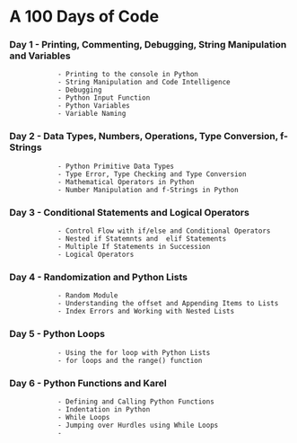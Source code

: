 # A 100 Days of Code
### Day 1   - Printing, Commenting, Debugging, String Manipulation and Variables
                - Printing to the console in Python
                - String Manipulation and Code Intelligence
                - Debugging
                - Python Input Function
                - Python Variables
                - Variable Naming
### Day 2   - Data Types, Numbers, Operations, Type Conversion, f-Strings
                - Python Primitive Data Types
                - Type Error, Type Checking and Type Conversion
                - Mathematical Operators in Python
                - Number Manipulation and f-Strings in Python
### Day 3   - Conditional Statements and Logical Operators
                - Control Flow with if/else and Conditional Operators
                - Nested if Statemnts and  elif Statements
                - Multiple If Statements in Succession
                - Logical Operators
### Day 4   - Randomization and Python Lists
                - Random Module
                - Understanding the offset and Appending Items to Lists
                - Index Errors and Working with Nested Lists
### Day 5   - Python Loops
                - Using the for loop with Python Lists
                - for loops and the range() function
### Day 6   - Python Functions and Karel
                - Defining and Calling Python Functions
                - Indentation in Python
                - While Loops
                - Jumping over Hurdles using While Loops
                -
